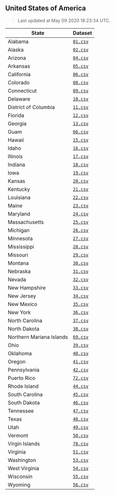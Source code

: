 ## United States of America

> Last updated at May 09 2020 18:23:34 UTC.


| State                    | Dataset            |
| ------------------------ | ------------------ |
| Alabama                  | [`01.csv`](01.csv) |
| Alaska                   | [`02.csv`](02.csv) |
| Arizona                  | [`04.csv`](04.csv) |
| Arkansas                 | [`05.csv`](05.csv) |
| California               | [`06.csv`](06.csv) |
| Colorado                 | [`08.csv`](08.csv) |
| Connecticut              | [`09.csv`](09.csv) |
| Delaware                 | [`10.csv`](10.csv) |
| District of Columbia     | [`11.csv`](11.csv) |
| Florida                  | [`12.csv`](12.csv) |
| Georgia                  | [`13.csv`](13.csv) |
| Guam                     | [`66.csv`](66.csv) |
| Hawaii                   | [`15.csv`](15.csv) |
| Idaho                    | [`16.csv`](16.csv) |
| Illinois                 | [`17.csv`](17.csv) |
| Indiana                  | [`18.csv`](18.csv) |
| Iowa                     | [`19.csv`](19.csv) |
| Kansas                   | [`20.csv`](20.csv) |
| Kentucky                 | [`21.csv`](21.csv) |
| Louisiana                | [`22.csv`](22.csv) |
| Maine                    | [`23.csv`](23.csv) |
| Maryland                 | [`24.csv`](24.csv) |
| Massachusetts            | [`25.csv`](25.csv) |
| Michigan                 | [`26.csv`](26.csv) |
| Minnesota                | [`27.csv`](27.csv) |
| Mississippi              | [`28.csv`](28.csv) |
| Missouri                 | [`29.csv`](29.csv) |
| Montana                  | [`30.csv`](30.csv) |
| Nebraska                 | [`31.csv`](31.csv) |
| Nevada                   | [`32.csv`](32.csv) |
| New Hampshire            | [`33.csv`](33.csv) |
| New Jersey               | [`34.csv`](34.csv) |
| New Mexico               | [`35.csv`](35.csv) |
| New York                 | [`36.csv`](36.csv) |
| North Carolina           | [`37.csv`](37.csv) |
| North Dakota             | [`38.csv`](38.csv) |
| Northern Mariana Islands | [`69.csv`](69.csv) |
| Ohio                     | [`39.csv`](39.csv) |
| Oklahoma                 | [`40.csv`](40.csv) |
| Oregon                   | [`41.csv`](41.csv) |
| Pennsylvania             | [`42.csv`](42.csv) |
| Puerto Rico              | [`72.csv`](72.csv) |
| Rhode Island             | [`44.csv`](44.csv) |
| South Carolina           | [`45.csv`](45.csv) |
| South Dakota             | [`46.csv`](46.csv) |
| Tennessee                | [`47.csv`](47.csv) |
| Texas                    | [`48.csv`](48.csv) |
| Utah                     | [`49.csv`](49.csv) |
| Vermont                  | [`50.csv`](50.csv) |
| Virgin Islands           | [`78.csv`](78.csv) |
| Virginia                 | [`51.csv`](51.csv) |
| Washington               | [`53.csv`](53.csv) |
| West Virginia            | [`54.csv`](54.csv) |
| Wisconsin                | [`55.csv`](55.csv) |
| Wyoming                  | [`56.csv`](56.csv) |
